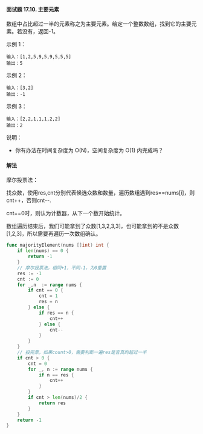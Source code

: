 #### 面试题 17.10. 主要元素

数组中占比超过一半的元素称之为主要元素。给定一个整数数组，找到它的主要元素。若没有，返回-1。

示例 1：
```
输入：[1,2,5,9,5,9,5,5,5]
输出：5
```
示例 2：
```
输入：[3,2]
输出：-1
```
示例 3：
```
输入：[2,2,1,1,1,2,2]
输出：2
```

说明：
- 你有办法在时间复杂度为 O(N)，空间复杂度为 O(1) 内完成吗？

#### 解法
摩尔投票法：

找众数，使用res,cnt分别代表候选众数和数量，遍历数组遇到res==nums[i]，则cnt++，否则cnt--.

cnt==0时，则认为计数器，从下一个数开始统计。

数组遍历结束后，我们可能拿到了众数[1,3,2,3,3]，也可能拿到的不是众数[1,2,3]，所以需要再遍历一次数组确认。
```go
func majorityElement(nums []int) int {
    if len(nums) == 0 {
        return -1
    }
    // 摩尔投票法，相同+1，不同-1，为0重置
    res := -1
    cnt := 0
    for _,n  := range nums {
        if cnt == 0 {
            cnt = 1
            res = n
        } else {
            if res == n {
                cnt++
            } else {
                cnt--
            }
        }
    }
    // 投完票，如果count>0，需要判断一遍res是否真的超过一半
    if cnt > 0 {
        cnt = 0
        for _, n := range nums {
            if n == res {
                cnt++
            }
        }
        if cnt > len(nums)/2 {
            return res
        }
    }
    return -1
}
```